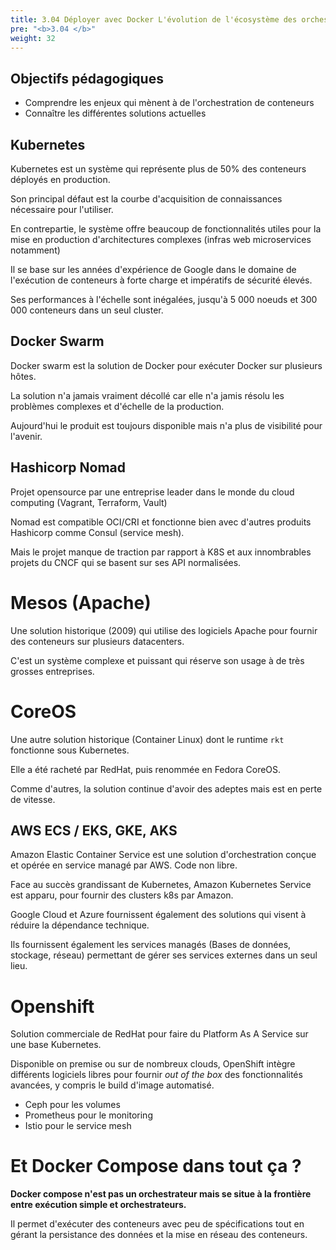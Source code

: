 ```yaml
---
title: 3.04 Déployer avec Docker L'évolution de l'écosystème des orchestrateurs
pre: "<b>3.04 </b>"
weight: 32
---
```


## Objectifs pédagogiques
  - Comprendre les enjeux qui mènent à de l'orchestration de conteneurs
  - Connaître les différentes solutions actuelles
  
## Kubernetes 

Kubernetes est un système qui représente plus de 50% des conteneurs déployés en production. 

Son principal défaut est la courbe d'acquisition de connaissances nécessaire pour l'utiliser. 

En contrepartie, le système offre beaucoup de fonctionnalités utiles pour la mise en production d'architectures complexes (infras web microservices notamment)

Il se base sur les années d'expérience de Google dans le domaine de l'exécution de conteneurs à forte charge et impératifs de sécurité élevés.

Ses performances à l'échelle sont inégalées, jusqu'à 5 000 noeuds et 300 000 conteneurs dans un seul cluster.

## Docker Swarm

Docker swarm est la solution de Docker pour exécuter Docker sur plusieurs hôtes.

La solution n'a jamais vraiment décollé car elle n'a jamis résolu les problèmes complexes et d'échelle de la production.

Aujourd'hui le produit est toujours disponible mais n'a plus de visibilité pour l'avenir.

## Hashicorp Nomad

Projet opensource par une entreprise leader dans le monde du cloud computing (Vagrant, Terraform, Vault)

Nomad est compatible OCI/CRI et fonctionne bien avec d'autres produits Hashicorp comme Consul (service mesh).

Mais le projet manque de traction par rapport à K8S et aux innombrables projets du CNCF qui se basent sur ses API normalisées.

# Mesos (Apache)

Une solution historique (2009) qui utilise des logiciels Apache pour fournir des conteneurs sur plusieurs datacenters.

C'est un système complexe et puissant qui réserve son usage à de très grosses entreprises.

# CoreOS  

Une autre solution historique (Container Linux) dont le runtime `rkt` fonctionne sous Kubernetes.

Elle a été racheté par RedHat, puis renommée en Fedora CoreOS.

Comme d'autres, la solution continue d'avoir des adeptes mais est en perte de vitesse.

## AWS ECS / EKS, GKE, AKS

Amazon Elastic Container Service est une solution d'orchestration conçue et opérée en service managé par AWS. Code non libre.

Face au succès grandissant de Kubernetes, Amazon Kubernetes Service est apparu, pour fournir des clusters k8s par Amazon.

Google Cloud et Azure fournissent également des solutions qui visent à réduire la dépendance technique.

Ils fournissent également les services managés (Bases de données, stockage, réseau) permettant de gérer ses services externes dans un seul lieu.


# Openshift

Solution commerciale de RedHat pour faire du Platform As A Service sur une base Kubernetes.

Disponible on premise ou sur de nombreux clouds, OpenShift intègre différents logiciels libres  pour fournir *out of the box* des fonctionnalités avancées, y compris le build d'image automatisé.
- Ceph pour les volumes 
- Prometheus pour le monitoring
- Istio pour le service mesh


# Et Docker Compose dans tout ça ? 

**Docker compose n'est pas un orchestrateur mais se situe à la frontière entre exécution simple et orchestrateurs.**

Il permet d'exécuter des conteneurs avec peu de spécifications tout en gérant la persistance des données et la mise en réseau des conteneurs.
